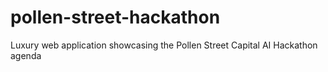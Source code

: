 # pollen-street-hackathon
Luxury web application showcasing the Pollen Street Capital AI Hackathon agenda
